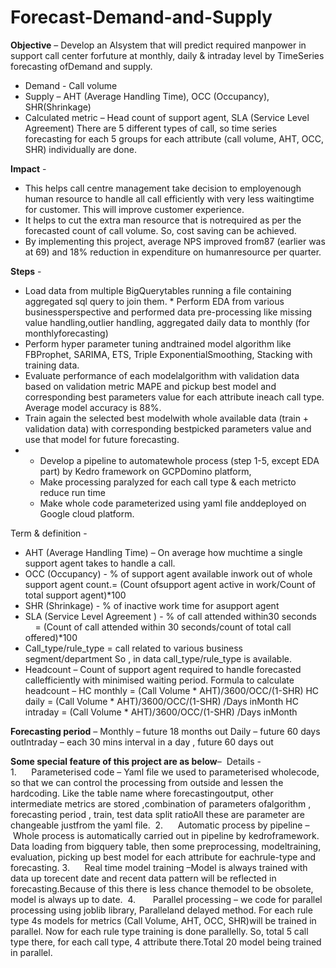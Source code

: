 # Forecast-Demand-and-Supply

**Objective** –
Develop an AIsystem that will predict required manpower in support call center forfuture at monthly, daily & intraday level by TimeSeries forecasting ofDemand and supply. 

* Demand - Call volume
* Supply – AHT (Average Handling Time), OCC (Occupancy), SHR(Shrinkage)
* Calculated metric – Head count of support agent, SLA (Service Level Agreement)
There are 5 different types of call, so time series forecasting for each 5 groups for each attribute (call volume, AHT, OCC, SHR) individually are done.  

**Impact** -
* This helps call centre management take decision to employenough human resource to handle all call efficiently with very less waitingtime for customer. This will improve customer experience.
* It helps to cut the extra man resource that is notrequired as per the forecasted count of call volume. So, cost saving can be achieved. 
* By implementing this project, average NPS improved from87 (earlier was at 69) and 18% reduction in expenditure on humanresource per quarter.

**Steps** -

* Load data from multiple BigQuerytables running a file containing aggregated sql query to join them. * Perform EDA from various businessperspective and performed data pre-processing like missing value handling,outlier handling, aggregated daily data to monthly (for monthlyforecasting)
* Perform hyper parameter tuning andtrained model algorithm like FBProphet, SARIMA, ETS, Triple ExponentialSmoothing, Stacking with training data.
* Evaluate performance of each modelalgorithm with validation data based on validation metric MAPE and pickup best model and corresponding best parameters value for each attribute ineach call type. Average model accuracy is 88%. 
* Train again the selected best modelwith whole available data (train + validation data) with corresponding bestpicked parameters value and use that model for future forecasting. 
*
  * Develop a pipeline to automatewhole process (step 1-5, except EDA part) by Kedro framework on GCPDomino platform,
  * Make processing paralyzed for each call type & each metricto reduce run time
  * Make whole code parameterized using yaml file anddeployed on Google cloud platform.

 
Term & definition - 
* AHT (Average Handling Time) – On average how muchtime a single support agent takes to handle a call. 
* OCC (Occupancy) - % of support agent available inwork out of whole support agent count.= (Count ofsupport agent active in work/Count of total support agent)*100
* SHR (Shrinkage) - % of inactive work time for asupport agent
* SLA (Service Level Agreement ) - % of call attended within30 seconds
                           = (Count of call attended within 30 seconds/count of total call offered)*100
* Call_type/rule_type = call related to various business segment/department So , in data call_type/rule_type is available.
* Headcount – Count of support agent required to handle forecasted callefficiently with minimised waiting period.
   Formula to calculate headcount – HC monthly = (Call Volume * AHT)/3600/OCC/(1-SHR) HC daily = (Call Volume * AHT)/3600/OCC/(1-SHR) /Days inMonth HC intraday = (Call Volume * AHT)/3600/OCC/(1-SHR) /Days inMonth


**Forecasting period** – 
Monthly – future 18 months out 
Daily – future 60 days outIntraday – each 30 mins interval in a day , future 60 days out   

**Some special feature of this project are as below**–  Details - 
1.      Parameterised code – Yaml file we used to parameterised wholecode, so that we can control the processing from outside and lessen the hardcoding. Like the table name where forecastingoutput, other intermediate metrics are stored ,combination of parameters ofalgorithm , forecasting period , train, test data split ratioAll these are parameter are changeable justfrom the yaml file.  2.      Automatic process by pipeline – Whole process is automatically carried out in pipeline by kedroframework. Data loading from bigquery table, then some preprocessing, modeltraining, evaluation, picking up best model for each attribute for eachrule-type and forecasting. 3.      Real time model training –Model is always trained with data up torecent date and recent data pattern will be reflected in forecasting.Because of this there is less chance themodel to be obsolete, model is always up to date.  4.       Parallel processing – we code for parallel processing using joblib library, Paralleland delayed method. For each rule type 4s models for metrics (Call Volume, AHT, OCC, SHR)will be trained in parallel. Now for each rule type training is done parallelly. So, total 5 call type there, for each call type, 4 attribute there.Total 20 model being trained in parallel. 
